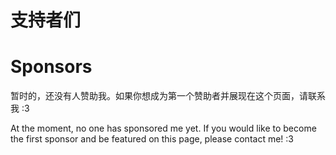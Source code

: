 <I18N>

# 支持者们

# Sponsors

暂时的，还没有人赞助我。如果你想成为第一个赞助者并展现在这个页面，请联系我 :3

At the moment, no one has sponsored me yet. If you would like to become the first sponsor and be featured on this page, please contact me! :3

</I18N>
